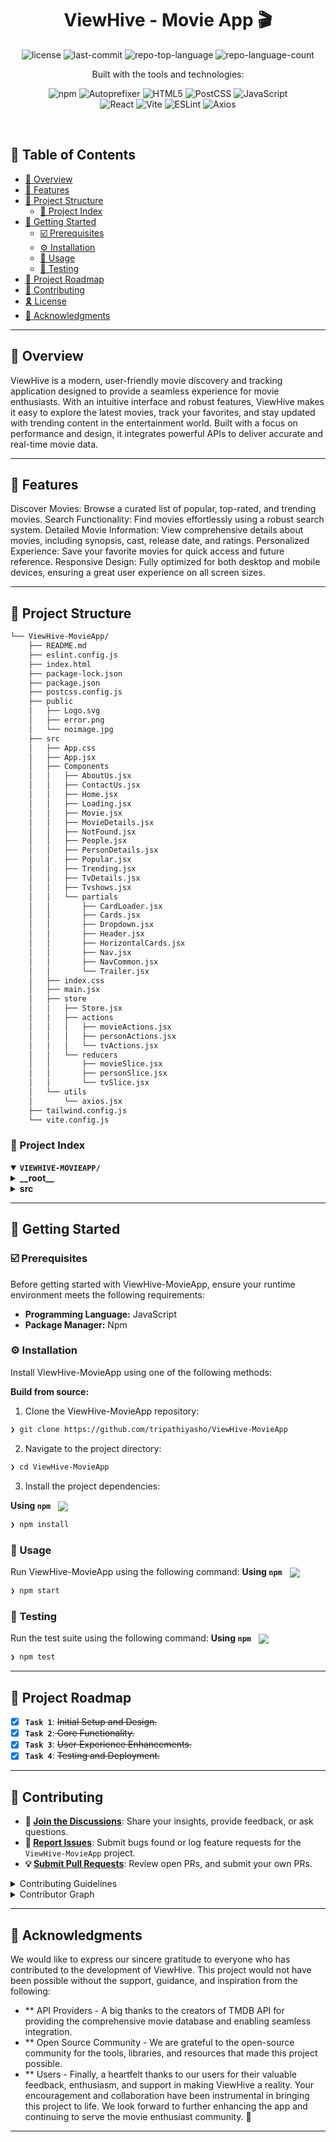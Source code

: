<p align="center"><h1 align="center">ViewHive - Movie App 🎬 </h1></p>
<p align="center">
	<img src="https://img.shields.io/github/license/tripathiyasho/ViewHive-MovieApp?style=plastic&logo=opensourceinitiative&logoColor=white&color=e61010" alt="license">
	<img src="https://img.shields.io/github/last-commit/tripathiyasho/ViewHive-MovieApp?style=plastic&logo=git&logoColor=white&color=e61010" alt="last-commit">
	<img src="https://img.shields.io/github/languages/top/tripathiyasho/ViewHive-MovieApp?style=plastic&color=e61010" alt="repo-top-language">
	<img src="https://img.shields.io/github/languages/count/tripathiyasho/ViewHive-MovieApp?style=plastic&color=e61010" alt="repo-language-count">
</p>
<p align="center">Built with the tools and technologies:</p>
<p align="center">
	<img src="https://img.shields.io/badge/npm-CB3837.svg?style=plastic&logo=npm&logoColor=white" alt="npm">
	<img src="https://img.shields.io/badge/Autoprefixer-DD3735.svg?style=plastic&logo=Autoprefixer&logoColor=white" alt="Autoprefixer">
	<img src="https://img.shields.io/badge/HTML5-E34F26.svg?style=plastic&logo=HTML5&logoColor=white" alt="HTML5">
	<img src="https://img.shields.io/badge/PostCSS-DD3A0A.svg?style=plastic&logo=PostCSS&logoColor=white" alt="PostCSS">
	<img src="https://img.shields.io/badge/JavaScript-F7DF1E.svg?style=plastic&logo=JavaScript&logoColor=black" alt="JavaScript">
	<br>
	<img src="https://img.shields.io/badge/React-61DAFB.svg?style=plastic&logo=React&logoColor=black" alt="React">
	<img src="https://img.shields.io/badge/Vite-646CFF.svg?style=plastic&logo=Vite&logoColor=white" alt="Vite">
	<img src="https://img.shields.io/badge/ESLint-4B32C3.svg?style=plastic&logo=ESLint&logoColor=white" alt="ESLint">
	<img src="https://img.shields.io/badge/Axios-5A29E4.svg?style=plastic&logo=Axios&logoColor=white" alt="Axios">
</p>
<br>

## 🔗 Table of Contents

- [📍 Overview](#-overview)
- [👾 Features](#-features)
- [📁 Project Structure](#-project-structure)
  - [📂 Project Index](#-project-index)
- [🚀 Getting Started](#-getting-started)
  - [☑️ Prerequisites](#-prerequisites)
  - [⚙️ Installation](#-installation)
  - [🤖 Usage](#🤖-usage)
  - [🧪 Testing](#🧪-testing)
- [📌 Project Roadmap](#-project-roadmap)
- [🔰 Contributing](#-contributing)
- [🎗 License](#-license)
- [🙌 Acknowledgments](#-acknowledgments)

---

## 📍 Overview

ViewHive is a modern, user-friendly movie discovery and tracking application designed to provide a seamless experience for movie enthusiasts. With an intuitive interface and robust features, ViewHive makes it easy to explore the latest movies, track your favorites, and stay updated with trending content in the entertainment world. Built with a focus on performance and design, it integrates powerful APIs to deliver accurate and real-time movie data.

---

## 👾 Features

Discover Movies: Browse a curated list of popular, top-rated, and trending movies.
Search Functionality: Find movies effortlessly using a robust search system.
Detailed Movie Information: View comprehensive details about movies, including synopsis, cast, release date, and ratings.
Personalized Experience: Save your favorite movies for quick access and future reference.
Responsive Design: Fully optimized for both desktop and mobile devices, ensuring a great user experience on all screen sizes.

---

## 📁 Project Structure

```sh
└── ViewHive-MovieApp/
    ├── README.md
    ├── eslint.config.js
    ├── index.html
    ├── package-lock.json
    ├── package.json
    ├── postcss.config.js
    ├── public
    │   ├── Logo.svg
    │   ├── error.png
    │   └── noimage.jpg
    ├── src
    │   ├── App.css
    │   ├── App.jsx
    │   ├── Components
    │   │   ├── AboutUs.jsx
    │   │   ├── ContactUs.jsx
    │   │   ├── Home.jsx
    │   │   ├── Loading.jsx
    │   │   ├── Movie.jsx
    │   │   ├── MovieDetails.jsx
    │   │   ├── NotFound.jsx
    │   │   ├── People.jsx
    │   │   ├── PersonDetails.jsx
    │   │   ├── Popular.jsx
    │   │   ├── Trending.jsx
    │   │   ├── TvDetails.jsx
    │   │   ├── Tvshows.jsx
    │   │   └── partials
    │   │       ├── CardLoader.jsx
    │   │       ├── Cards.jsx
    │   │       ├── Dropdown.jsx
    │   │       ├── Header.jsx
    │   │       ├── HorizontalCards.jsx
    │   │       ├── Nav.jsx
    │   │       ├── NavCommon.jsx
    │   │       └── Trailer.jsx
    │   ├── index.css
    │   ├── main.jsx
    │   ├── store
    │   │   ├── Store.jsx
    │   │   ├── actions
    │   │   │   ├── movieActions.jsx
    │   │   │   ├── personActions.jsx
    │   │   │   └── tvActions.jsx
    │   │   └── reducers
    │   │       ├── movieSlice.jsx
    │   │       ├── personSlice.jsx
    │   │       └── tvSlice.jsx
    │   └── utils
    │       └── axios.jsx
    ├── tailwind.config.js
    └── vite.config.js
```


### 📂 Project Index
<details open>
	<summary><b><code>VIEWHIVE-MOVIEAPP/</code></b></summary>
	<details> <!-- __root__ Submodule -->
		<summary><b>__root__</b></summary>
		<blockquote>
			<table>
			<tr>
				<td><b><a href='https://github.com/tripathiyasho/ViewHive-MovieApp/blob/master/postcss.config.js'>postcss.config.js</a></b></td>
				<td><code>❯ REPLACE-ME</code></td>
			</tr>
			<tr>
				<td><b><a href='https://github.com/tripathiyasho/ViewHive-MovieApp/blob/master/package-lock.json'>package-lock.json</a></b></td>
				<td><code>❯ REPLACE-ME</code></td>
			</tr>
			<tr>
				<td><b><a href='https://github.com/tripathiyasho/ViewHive-MovieApp/blob/master/tailwind.config.js'>tailwind.config.js</a></b></td>
				<td><code>❯ REPLACE-ME</code></td>
			</tr>
			<tr>
				<td><b><a href='https://github.com/tripathiyasho/ViewHive-MovieApp/blob/master/vite.config.js'>vite.config.js</a></b></td>
				<td><code>❯ REPLACE-ME</code></td>
			</tr>
			<tr>
				<td><b><a href='https://github.com/tripathiyasho/ViewHive-MovieApp/blob/master/package.json'>package.json</a></b></td>
				<td><code>❯ REPLACE-ME</code></td>
			</tr>
			<tr>
				<td><b><a href='https://github.com/tripathiyasho/ViewHive-MovieApp/blob/master/index.html'>index.html</a></b></td>
				<td><code>❯ REPLACE-ME</code></td>
			</tr>
			<tr>
				<td><b><a href='https://github.com/tripathiyasho/ViewHive-MovieApp/blob/master/eslint.config.js'>eslint.config.js</a></b></td>
				<td><code>❯ REPLACE-ME</code></td>
			</tr>
			</table>
		</blockquote>
	</details>
	<details> <!-- src Submodule -->
		<summary><b>src</b></summary>
		<blockquote>
			<table>
			<tr>
				<td><b><a href='https://github.com/tripathiyasho/ViewHive-MovieApp/blob/master/src/index.css'>index.css</a></b></td>
				<td><code>❯ REPLACE-ME</code></td>
			</tr>
			<tr>
				<td><b><a href='https://github.com/tripathiyasho/ViewHive-MovieApp/blob/master/src/App.css'>App.css</a></b></td>
				<td><code>❯ REPLACE-ME</code></td>
			</tr>
			<tr>
				<td><b><a href='https://github.com/tripathiyasho/ViewHive-MovieApp/blob/master/src/App.jsx'>App.jsx</a></b></td>
				<td><code>❯ REPLACE-ME</code></td>
			</tr>
			<tr>
				<td><b><a href='https://github.com/tripathiyasho/ViewHive-MovieApp/blob/master/src/main.jsx'>main.jsx</a></b></td>
				<td><code>❯ REPLACE-ME</code></td>
			</tr>
			</table>
			<details>
				<summary><b>Components</b></summary>
				<blockquote>
					<table>
					<tr>
						<td><b><a href='https://github.com/tripathiyasho/ViewHive-MovieApp/blob/master/src/Components/AboutUs.jsx'>AboutUs.jsx</a></b></td>
						<td><code>❯ REPLACE-ME</code></td>
					</tr>
					<tr>
						<td><b><a href='https://github.com/tripathiyasho/ViewHive-MovieApp/blob/master/src/Components/NotFound.jsx'>NotFound.jsx</a></b></td>
						<td><code>❯ REPLACE-ME</code></td>
					</tr>
					<tr>
						<td><b><a href='https://github.com/tripathiyasho/ViewHive-MovieApp/blob/master/src/Components/ContactUs.jsx'>ContactUs.jsx</a></b></td>
						<td><code>❯ REPLACE-ME</code></td>
					</tr>
					<tr>
						<td><b><a href='https://github.com/tripathiyasho/ViewHive-MovieApp/blob/master/src/Components/MovieDetails.jsx'>MovieDetails.jsx</a></b></td>
						<td><code>❯ REPLACE-ME</code></td>
					</tr>
					<tr>
						<td><b><a href='https://github.com/tripathiyasho/ViewHive-MovieApp/blob/master/src/Components/Tvshows.jsx'>Tvshows.jsx</a></b></td>
						<td><code>❯ REPLACE-ME</code></td>
					</tr>
					<tr>
						<td><b><a href='https://github.com/tripathiyasho/ViewHive-MovieApp/blob/master/src/Components/Loading.jsx'>Loading.jsx</a></b></td>
						<td><code>❯ REPLACE-ME</code></td>
					</tr>
					<tr>
						<td><b><a href='https://github.com/tripathiyasho/ViewHive-MovieApp/blob/master/src/Components/People.jsx'>People.jsx</a></b></td>
						<td><code>❯ REPLACE-ME</code></td>
					</tr>
					<tr>
						<td><b><a href='https://github.com/tripathiyasho/ViewHive-MovieApp/blob/master/src/Components/Popular.jsx'>Popular.jsx</a></b></td>
						<td><code>❯ REPLACE-ME</code></td>
					</tr>
					<tr>
						<td><b><a href='https://github.com/tripathiyasho/ViewHive-MovieApp/blob/master/src/Components/Trending.jsx'>Trending.jsx</a></b></td>
						<td><code>❯ REPLACE-ME</code></td>
					</tr>
					<tr>
						<td><b><a href='https://github.com/tripathiyasho/ViewHive-MovieApp/blob/master/src/Components/PersonDetails.jsx'>PersonDetails.jsx</a></b></td>
						<td><code>❯ REPLACE-ME</code></td>
					</tr>
					<tr>
						<td><b><a href='https://github.com/tripathiyasho/ViewHive-MovieApp/blob/master/src/Components/Movie.jsx'>Movie.jsx</a></b></td>
						<td><code>❯ REPLACE-ME</code></td>
					</tr>
					<tr>
						<td><b><a href='https://github.com/tripathiyasho/ViewHive-MovieApp/blob/master/src/Components/TvDetails.jsx'>TvDetails.jsx</a></b></td>
						<td><code>❯ REPLACE-ME</code></td>
					</tr>
					<tr>
						<td><b><a href='https://github.com/tripathiyasho/ViewHive-MovieApp/blob/master/src/Components/Home.jsx'>Home.jsx</a></b></td>
						<td><code>❯ REPLACE-ME</code></td>
					</tr>
					</table>
					<details>
						<summary><b>partials</b></summary>
						<blockquote>
							<table>
							<tr>
								<td><b><a href='https://github.com/tripathiyasho/ViewHive-MovieApp/blob/master/src/Components/partials/Trailer.jsx'>Trailer.jsx</a></b></td>
								<td><code>❯ REPLACE-ME</code></td>
							</tr>
							<tr>
								<td><b><a href='https://github.com/tripathiyasho/ViewHive-MovieApp/blob/master/src/Components/partials/Cards.jsx'>Cards.jsx</a></b></td>
								<td><code>❯ REPLACE-ME</code></td>
							</tr>
							<tr>
								<td><b><a href='https://github.com/tripathiyasho/ViewHive-MovieApp/blob/master/src/Components/partials/Dropdown.jsx'>Dropdown.jsx</a></b></td>
								<td><code>❯ REPLACE-ME</code></td>
							</tr>
							<tr>
								<td><b><a href='https://github.com/tripathiyasho/ViewHive-MovieApp/blob/master/src/Components/partials/CardLoader.jsx'>CardLoader.jsx</a></b></td>
								<td><code>❯ REPLACE-ME</code></td>
							</tr>
							<tr>
								<td><b><a href='https://github.com/tripathiyasho/ViewHive-MovieApp/blob/master/src/Components/partials/Header.jsx'>Header.jsx</a></b></td>
								<td><code>❯ REPLACE-ME</code></td>
							</tr>
							<tr>
								<td><b><a href='https://github.com/tripathiyasho/ViewHive-MovieApp/blob/master/src/Components/partials/NavCommon.jsx'>NavCommon.jsx</a></b></td>
								<td><code>❯ REPLACE-ME</code></td>
							</tr>
							<tr>
								<td><b><a href='https://github.com/tripathiyasho/ViewHive-MovieApp/blob/master/src/Components/partials/HorizontalCards.jsx'>HorizontalCards.jsx</a></b></td>
								<td><code>❯ REPLACE-ME</code></td>
							</tr>
							<tr>
								<td><b><a href='https://github.com/tripathiyasho/ViewHive-MovieApp/blob/master/src/Components/partials/Nav.jsx'>Nav.jsx</a></b></td>
								<td><code>❯ REPLACE-ME</code></td>
							</tr>
							</table>
						</blockquote>
					</details>
				</blockquote>
			</details>
			<details>
				<summary><b>store</b></summary>
				<blockquote>
					<table>
					<tr>
						<td><b><a href='https://github.com/tripathiyasho/ViewHive-MovieApp/blob/master/src/store/Store.jsx'>Store.jsx</a></b></td>
						<td><code>❯ REPLACE-ME</code></td>
					</tr>
					</table>
					<details>
						<summary><b>reducers</b></summary>
						<blockquote>
							<table>
							<tr>
								<td><b><a href='https://github.com/tripathiyasho/ViewHive-MovieApp/blob/master/src/store/reducers/movieSlice.jsx'>movieSlice.jsx</a></b></td>
								<td><code>❯ REPLACE-ME</code></td>
							</tr>
							<tr>
								<td><b><a href='https://github.com/tripathiyasho/ViewHive-MovieApp/blob/master/src/store/reducers/tvSlice.jsx'>tvSlice.jsx</a></b></td>
								<td><code>❯ REPLACE-ME</code></td>
							</tr>
							<tr>
								<td><b><a href='https://github.com/tripathiyasho/ViewHive-MovieApp/blob/master/src/store/reducers/personSlice.jsx'>personSlice.jsx</a></b></td>
								<td><code>❯ REPLACE-ME</code></td>
							</tr>
							</table>
						</blockquote>
					</details>
					<details>
						<summary><b>actions</b></summary>
						<blockquote>
							<table>
							<tr>
								<td><b><a href='https://github.com/tripathiyasho/ViewHive-MovieApp/blob/master/src/store/actions/tvActions.jsx'>tvActions.jsx</a></b></td>
								<td><code>❯ REPLACE-ME</code></td>
							</tr>
							<tr>
								<td><b><a href='https://github.com/tripathiyasho/ViewHive-MovieApp/blob/master/src/store/actions/personActions.jsx'>personActions.jsx</a></b></td>
								<td><code>❯ REPLACE-ME</code></td>
							</tr>
							<tr>
								<td><b><a href='https://github.com/tripathiyasho/ViewHive-MovieApp/blob/master/src/store/actions/movieActions.jsx'>movieActions.jsx</a></b></td>
								<td><code>❯ REPLACE-ME</code></td>
							</tr>
							</table>
						</blockquote>
					</details>
				</blockquote>
			</details>
			<details>
				<summary><b>utils</b></summary>
				<blockquote>
					<table>
					<tr>
						<td><b><a href='https://github.com/tripathiyasho/ViewHive-MovieApp/blob/master/src/utils/axios.jsx'>axios.jsx</a></b></td>
						<td><code>❯ REPLACE-ME</code></td>
					</tr>
					</table>
				</blockquote>
			</details>
		</blockquote>
	</details>
</details>

---
## 🚀 Getting Started

### ☑️ Prerequisites

Before getting started with ViewHive-MovieApp, ensure your runtime environment meets the following requirements:

- **Programming Language:** JavaScript
- **Package Manager:** Npm


### ⚙️ Installation

Install ViewHive-MovieApp using one of the following methods:

**Build from source:**

1. Clone the ViewHive-MovieApp repository:
```sh
❯ git clone https://github.com/tripathiyasho/ViewHive-MovieApp
```

2. Navigate to the project directory:
```sh
❯ cd ViewHive-MovieApp
```

3. Install the project dependencies:


**Using `npm`** &nbsp; [<img align="center" src="https://img.shields.io/badge/npm-CB3837.svg?style={badge_style}&logo=npm&logoColor=white" />](https://www.npmjs.com/)

```sh
❯ npm install
```




### 🤖 Usage
Run ViewHive-MovieApp using the following command:
**Using `npm`** &nbsp; [<img align="center" src="https://img.shields.io/badge/npm-CB3837.svg?style={badge_style}&logo=npm&logoColor=white" />](https://www.npmjs.com/)

```sh
❯ npm start
```


### 🧪 Testing
Run the test suite using the following command:
**Using `npm`** &nbsp; [<img align="center" src="https://img.shields.io/badge/npm-CB3837.svg?style={badge_style}&logo=npm&logoColor=white" />](https://www.npmjs.com/)

```sh
❯ npm test
```


---
## 📌 Project Roadmap

- [X] **`Task 1`**: <strike>Initial Setup and Design.</strike>
- [X] **`Task 2`**:<strike> Core Functionality.</strike>
- [X] **`Task 3`**:  <strike>User Experience Enhancements.</strike>
- [X] **`Task 4`**:  <strike>Testing and Deployment.</strike>

---

## 🔰 Contributing

- **💬 [Join the Discussions](https://github.com/tripathiyasho/ViewHive-MovieApp/discussions)**: Share your insights, provide feedback, or ask questions.
- **🐛 [Report Issues](https://github.com/tripathiyasho/ViewHive-MovieApp/issues)**: Submit bugs found or log feature requests for the `ViewHive-MovieApp` project.
- **💡 [Submit Pull Requests](https://github.com/tripathiyasho/ViewHive-MovieApp/blob/main/CONTRIBUTING.md)**: Review open PRs, and submit your own PRs.

<details closed>
<summary>Contributing Guidelines</summary>

1. **Fork the Repository**: Start by forking the project repository to your github account.
2. **Clone Locally**: Clone the forked repository to your local machine using a git client.
   ```sh
   git clone https://github.com/tripathiyasho/ViewHive-MovieApp
   ```
3. **Create a New Branch**: Always work on a new branch, giving it a descriptive name.
   ```sh
   git checkout -b new-feature-x
   ```
4. **Make Your Changes**: Develop and test your changes locally.
5. **Commit Your Changes**: Commit with a clear message describing your updates.
   ```sh
   git commit -m 'Implemented new feature x.'
   ```
6. **Push to github**: Push the changes to your forked repository.
   ```sh
   git push origin new-feature-x
   ```
7. **Submit a Pull Request**: Create a PR against the original project repository. Clearly describe the changes and their motivations.
8. **Review**: Once your PR is reviewed and approved, it will be merged into the main branch. Congratulations on your contribution!
</details>

<details closed>
<summary>Contributor Graph</summary>
<br>
<p align="left">
   <a href="https://github.com{/tripathiyasho/ViewHive-MovieApp/}graphs/contributors">
      <img src="https://contrib.rocks/image?repo=tripathiyasho/ViewHive-MovieApp">
   </a>
</p>
</details>

---

## 🙌 Acknowledgments

We would like to express our sincere gratitude to everyone who has contributed to the development of ViewHive. This project would not have been possible without the support, guidance, and inspiration from the following:

- ** API Providers - A big thanks to the creators of TMDB API for providing the comprehensive movie database and enabling seamless integration.
- ** Open Source Community - We are grateful to the open-source community for the tools, libraries, and resources that made this project possible.
- ** Users - Finally, a heartfelt thanks to our users for their valuable feedback, enthusiasm, and support in making ViewHive a reality.
Your encouragement and collaboration have been instrumental in bringing this project to life. We look forward to further enhancing the app and continuing to serve the movie enthusiast community. 🙌

---
